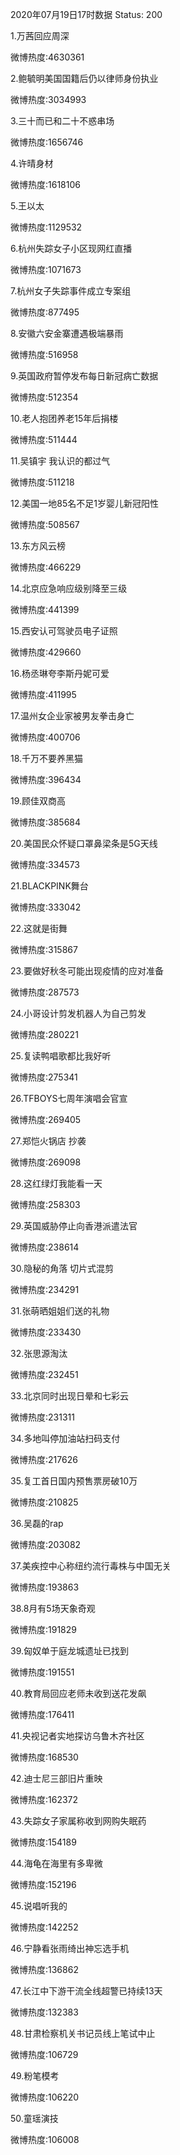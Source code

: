 2020年07月19日17时数据
Status: 200

1.万茜回应周深

微博热度:4630361

2.鲍毓明美国国籍后仍以律师身份执业

微博热度:3034993

3.三十而已和二十不惑串场

微博热度:1656746

4.许晴身材

微博热度:1618106

5.王以太

微博热度:1129532

6.杭州失踪女子小区现网红直播

微博热度:1071673

7.杭州女子失踪事件成立专案组

微博热度:877495

8.安徽六安金寨遭遇极端暴雨

微博热度:516958

9.英国政府暂停发布每日新冠病亡数据

微博热度:512354

10.老人抱团养老15年后捐楼

微博热度:511444

11.吴镇宇 我认识的都过气

微博热度:511218

12.美国一地85名不足1岁婴儿新冠阳性

微博热度:508567

13.东方风云榜

微博热度:466229

14.北京应急响应级别降至三级

微博热度:441399

15.西安认可驾驶员电子证照

微博热度:429660

16.杨丞琳夸李斯丹妮可爱

微博热度:411995

17.温州女企业家被男友拳击身亡

微博热度:400706

18.千万不要养黑猫

微博热度:396434

19.顾佳双商高

微博热度:385684

20.美国民众怀疑口罩鼻梁条是5G天线

微博热度:334573

21.BLACKPINK舞台

微博热度:333042

22.这就是街舞

微博热度:315867

23.要做好秋冬可能出现疫情的应对准备

微博热度:287573

24.小哥设计剪发机器人为自己剪发

微博热度:280221

25.复读鸭唱歌都比我好听

微博热度:275341

26.TFBOYS七周年演唱会官宣

微博热度:269405

27.郑恺火锅店 抄袭

微博热度:269098

28.这红绿灯我能看一天

微博热度:258303

29.英国威胁停止向香港派遣法官

微博热度:238614

30.隐秘的角落 切片式混剪

微博热度:234291

31.张萌晒姐姐们送的礼物

微博热度:233430

32.张思源淘汰

微博热度:232451

33.北京同时出现日晕和七彩云

微博热度:231311

34.多地叫停加油站扫码支付

微博热度:217626

35.复工首日国内预售票房破10万

微博热度:210825

36.吴磊的rap

微博热度:203082

37.美疾控中心称纽约流行毒株与中国无关

微博热度:193863

38.8月有5场天象奇观

微博热度:191829

39.匈奴单于庭龙城遗址已找到

微博热度:191551

40.教育局回应老师未收到送花发飙

微博热度:176411

41.央视记者实地探访乌鲁木齐社区

微博热度:168530

42.迪士尼三部旧片重映

微博热度:162372

43.失踪女子家属称收到网购失眠药

微博热度:154189

44.海龟在海里有多卑微

微博热度:152196

45.说唱听我的

微博热度:142252

46.宁静看张雨绮出神忘选手机

微博热度:136862

47.长江中下游干流全线超警已持续13天

微博热度:132383

48.甘肃检察机关书记员线上笔试中止

微博热度:106729

49.粉笔模考

微博热度:106220

50.童瑶演技

微博热度:106008

